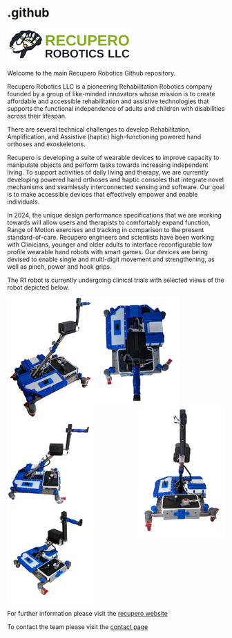 # .github
![alt text](https://github.com/Recupero-Robotics/.github/blob/main/RecuperoLogo.png?raw=true)

Welcome to the main Recupero Robotics Github repository.

Recupero Robotics LLC is a pioneering Rehabilitation Robotics company founded by a group of like-minded innovators whose mission is to create affordable and accessible rehabilitation and assistive technologies that supports the functional independence of adults and children with disabilities across their lifespan.

There are several technical challenges to develop Rehabilitation, Amplification, and Assistive (haptic) high-functioning powered hand orthoses and exoskeletons.  

Recupero is developing a suite of wearable devices to improve capacity to manipulate objects and perform tasks towards increasing independent living. To support activities of daily living and therapy, we are currently developing powered hand orthoses and haptic consoles that integrate novel mechanisms and seamlessly interconnected sensing and software. Our goal is to make accessible devices that effectively empower and enable individuals. 

In 2024, the unique design performance specifications that we are working towards will allow users and therapists to comfortably expand function, Range of Motion exercises and tracking in comparison to the present standard-of-care. Recupero engineers and scientists have been working with Clinicians, younger and older adults to interface reconfigurable low profile wearable hand robots with smart games. Our devices are being devised to enable single and multi-digit movement and strengthening, as well as pinch, power and hook grips. 

The R1 robot is currently undergoing clinical trials with selected views of the robot depicted below.

<a href="https://github.com/Recupero-Robotics/.github/blob/main/IMG-20240605-WA0003.jpg"><img src="https://github.com/Recupero-Robotics/.github/blob/main/IMG-20240605-WA0003.jpg" align="left"  width="200" ></a>
<a href="https://github.com/Recupero-Robotics/.github/blob/main/IMG-20240605-WA0004.jpg"><img src="https://github.com/Recupero-Robotics/.github/blob/main/IMG-20240605-WA0004.jpg" align="center"  width="200" ></a>
<a href="https://github.com/Recupero-Robotics/.github/blob/main/IMG-20240605-WA0005.jpg"><img src="https://github.com/Recupero-Robotics/.github/blob/main/IMG-20240605-WA0005.jpg" align="right"  width="200" ></a>
<a href="https://github.com/Recupero-Robotics/.github/blob/main/IMG-20240605-WA0006.jpg"><img src="https://github.com/Recupero-Robotics/.github/blob/main/IMG-20240605-WA0006.jpg" align="left"  width="200" ></a>
<a href="https://github.com/Recupero-Robotics/.github/blob/main/IMG-20240605-WA0007.png"><img src="https://github.com/Recupero-Robotics/.github/blob/main/IMG-20240605-WA0007.png" align="center"  width="200" ></a>


For further information please visit the [recupero website](https://recuperorobotics.com/)

To contact the team please visit the [contact page](https://recuperorobotics.com/contact-us-1)
